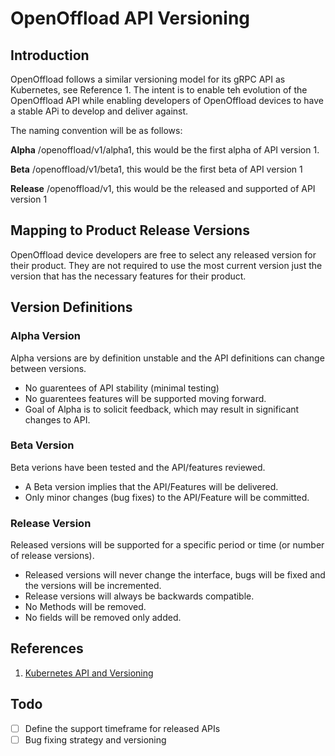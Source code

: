 # OpenOffload API Versioning

## Introduction
OpenOffload follows a similar versioning model for its gRPC API as Kubernetes, see Reference 1. The intent is to enable teh evolution of the OpenOffload API while enabling developers of OpenOffload devices to have a stable APi to develop and deliver against.

The naming convention will be as follows:

**Alpha** /openoffload/v1/alpha1, this would be the first alpha of API version 1.

**Beta** /openoffload/v1/beta1, this would be the first beta of API version 1

**Release** /openoffload/v1, this would be the released and supported of API version 1

## Mapping to Product Release Versions
OpenOffload device developers are free to select any released version for their product. They are not required to use the most current version just the version that has the necessary features for their product.

## Version Definitions

### Alpha Version
Alpha versions are by definition unstable and the API definitions can change between versions.
- No guarentees of API stability (minimal testing)
- No guarentees features will be supported moving forward.
- Goal of Alpha is to solicit feedback, which may result in significant changes to API.
### Beta Version
Beta verions have been tested and the API/features reviewed.
- A Beta version implies that the API/Features will be delivered.
- Only minor changes (bug fixes) to the API/Feature will be committed.
### Release Version
Released versions will be supported for a specific period or time (or number of release versions).
- Released versions will never change the interface, bugs will be fixed and the versions will be incremented.
- Release versions will always be backwards compatible.
- No Methods will be removed.
- No fields will be removed only added.

## References

1. [Kubernetes API and Versioning](https://kubernetes.io/docs/concepts/overview/kubernetes-api/)


## Todo
- [ ] Define the support timeframe for released APIs 
- [ ] Bug fixing strategy and versioning
